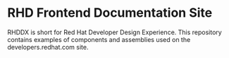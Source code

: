 # RHD Frontend Documentation Site

RHDDX is short for Red Hat Developer Design Experience. This repository contains examples of components and assemblies used on the developers.redhat.com site.
